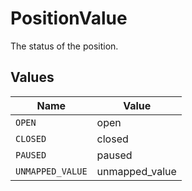 # PositionValue

The status of the position.


## Values

| Name             | Value            |
| ---------------- | ---------------- |
| `OPEN`           | open             |
| `CLOSED`         | closed           |
| `PAUSED`         | paused           |
| `UNMAPPED_VALUE` | unmapped_value   |
